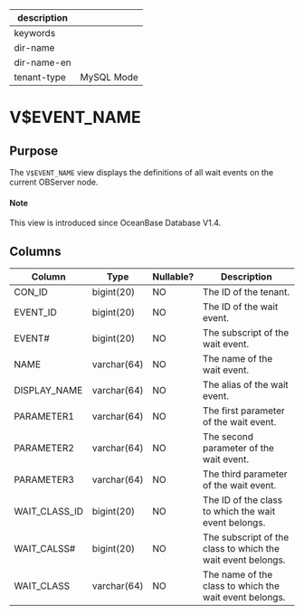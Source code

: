 |description||
|---|---|
|keywords||
|dir-name||
|dir-name-en||
|tenant-type|MySQL Mode|

# V$EVENT_NAME

## Purpose

The `V$EVENT_NAME` view displays the definitions of all wait events on the current OBServer node.

<main id="notice" type='explain'>
  <h4>Note</h4>
  <p>This view is introduced since OceanBase Database V1.4. </p>
</main>

## Columns

| **Column** | **Type** | **Nullable?** | **Description** |
|---------------|-------------|----------------|--------------|
| CON_ID | bigint(20) | NO | The ID of the tenant. |
| EVENT_ID | bigint(20) | NO | The ID of the wait event. |
| EVENT# | bigint(20) | NO | The subscript of the wait event. |
| NAME | varchar(64) | NO | The name of the wait event. |
| DISPLAY_NAME | varchar(64) | NO | The alias of the wait event. |
| PARAMETER1 | varchar(64) | NO | The first parameter of the wait event. |
| PARAMETER2 | varchar(64) | NO | The second parameter of the wait event. |
| PARAMETER3 | varchar(64) | NO | The third parameter of the wait event. |
| WAIT_CLASS_ID | bigint(20) | NO | The ID of the class to which the wait event belongs. |
| WAIT_CALSS# | bigint(20) | NO | The subscript of the class to which the wait event belongs. |
| WAIT_CLASS | varchar(64) | NO | The name of the class to which the wait event belongs. |
